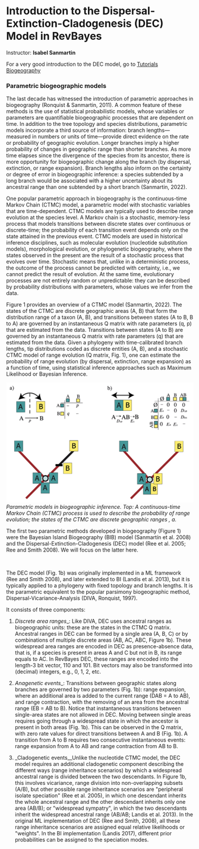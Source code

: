 
# Introduction to the Dispersal-Extinction-Cladogenesis (DEC) Model in RevBayes

Instructor: **Isabel Sanmartin**

For a very good introduction to the DEC model, go to [Tutorials Biogeography](https://revbayes.github.io/tutorials/biogeo/biogeo_intro.html)

### Parametric biogeographic models

The last decade has witnessed the introduction of parametric approaches in biogeography (Ronquist & Sanmartin, 2011). A common feature of these methods is the use of statistical probabilistic models, whose variables or parameters are quantifiable biogeographic processes that are dependent on time. In addition to the tree topology and species distributions, parametric models incorporate a third source of information: branch lengths—measured in numbers or units of time—provide direct evidence on the rate or probability of geographic evolution. Longer branches imply a higher probability of changes in geographic range than shorter branches. As more time elapses since the divergence of the species from its ancestor, there is more opportunity for biogeographic change along the branch (by dispersal, extinction, or range expansion). Branch lengths also inform on the certainty or degree of error in biogeographic inference: a species subtended by a long branch would be associated with a higher uncertainty about its ancestral range than one subtended by a short branch (Sanmartin, 2022).
 

One popular parametric approach in biogeography is the continuous-time Markov Chain (CTMC) model, a parametric model with stochastic variables that are time-dependent. CTMC models are typically used to describe range evolution at the species level. A Markov chain is a stochastic, memory-less process that models transitions between discrete states over continuous or discrete-time; the probability of each transition event depends only on the state attained in the previous event.
CTMC models are used in historical inference disciplines, such as molecular evolution (nucleotide substitution models), morphological evolution, or phylogenetic biogeography, where the states observed in the present are the result of a stochastic process that evolves over time. Stochastic means that, unlike in a deterministic process, the outcome of the process cannot be predicted with certainty, i.e., we cannot predict the result of evolution. At the same time, evolutionary processes are not entirely random or unpredictable: they can be described by probability distributions with parameters, whose values we infer from the data.

Figure 1 provides an overview of a CTMC model (Sanmartin, 2022). The states of the CTMC are discrete geographic areas (A, B) that form the distribution range of a taxon (A, B), and transitions between states (A to B, B to A) are governed by an instantaneous Q matrix with rate parameters (q, p) that are estimated from the data. Transitions between states (A to B) are governed by an instantaneous Q matrix with rate parameters (q) that are estimated from the data. Given a phylogeny with time-calibrated branch lengths, tip distributions coded as discrete entities (A, B), and a stochastic CTMC model of range evolution (Q matrix, Fig. 1), one can estimate the probability of range evolution (by dispersal, extinction, range expansion) as a function of time, using statistical inference approaches such as Maximum Likelihood or Bayesian Inference.


![Figure1](figures/Figure1.png "Figure 1")*Parametric models in biogeographic inference. Top: A continuous-time Markov Chain (CTMC) process is used to describe the probability of range evolution; the states of the CTMC are discrete geographic ranges , a.*


The first two parametric methods developed in biogeography (Figure 1) were the Bayesian Island Biogeography (BIB) model (Sanmartín et al. 2008) and the Dispersal-Extinction-Cladogenesis (DEC) model (Ree et al. 2005; Ree and Smith 2008). We will focus on the latter here.

<br>

The DEC model (Fig. 1b) was originally implemented in a ML framework (Ree and Smith 2008), and later extended to BI (Landis et al. 2013), but it is typically applied to a phylogeny with fixed topology and branch lengths. It is the parametric equivalent to the popular parsimony biogeographic method, Dispersal-Vicariance-Analysis (DIVA, Ronquist, 1997).

It consists of three components:

1. _Discrete area ranges__: Like DIVA, DEC uses ancestral ranges as biogeographic units: these are the states in the CTMC Q matrix. Ancestral ranges in DEC can be formed by a single area (A, B, C) or by combinations of multiple discrete areas (AB, AC, ABC, Figure 1b). These widespread area ranges are encoded in DEC as presence-absence data, that is, if a species is present in areas A and C but not in B, its range equals to AC. In RevBayes DEC, these ranges are encoded into the length-3 bit vector, 110 and 101. Bit vectors may also be transformed into (decimal) integers, e.g., 0, 1, 2, etc.

2. _Anagenetic events__: Transitions between geographic states along branches are governed by two parameters (Fig. 1b): range expansion, where an additional area is added to the current range (DAB = A to AB), and range contraction, with the removing of an area from the ancestral range (EB = AB to B). Notice that instantaneous transitions between single-area states are not allowed in DEC. Moving between single areas requires going through a widespread state in which the ancestor is present in both areas (Fig. 1b). This can be observed in the Q matrix, with zero rate values for direct transitions between A and B (Fig. 1b). A transition from A to B requires two consecutive instantaneous events: range expansion from A to AB and range contraction from AB to B. 

3. _Cladogenetic events__Unlike the nucleotide CTMC model, the DEC model requires an additional cladogenetic component describing the different ways (range inheritance scenarios) by which a widespread ancestral range is divided between the two descendants. In Figure 1b, this involves vicariance, range division into non-overlapping subsets (A/B), but other possible range inheritance scenarios are "peripheral isolate speciation" (Ree et al. 2005), in which one descendant inherits the whole ancestral range and the other descendant inherits only one area (AB/B); or "widespread sympatry", in which the two descendants inherit the widespread ancestral range (AB/AB; Landis et al. 2013). In the original ML implementation of DEC (Ree and Smith, 2008), all these range inheritance scenarios are assigned equal relative likelihoods or "weights". In the BI implementation (Landis 2017), different prior probabilities can be assigned to the speciation modes.
